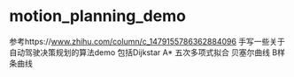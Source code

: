 # motion_planning_demo
参考https://www.zhihu.com/column/c_1479155786362884096
手写一些关于自动驾驶决策规划的算法demo
包括Dijkstar A* 五次多项式拟合 贝塞尔曲线 B样条曲线
